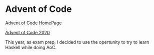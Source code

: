 # Advent of Code

[Advent of Code HomePage](https://adventofcode.com/)

[Advent of Code 2020](2020/Readme.md)

This year, as exam prep, I decided to use the opertunity to try to learn Haskell while doing AoC.
